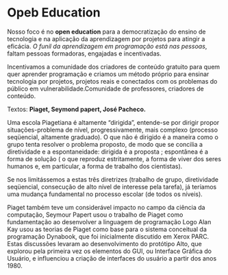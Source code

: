 # Opeb Education

Nosso foco é no **open education** para a democratização do ensino de tecnologia e na aplicação da aprendizagem por projetos para atingir a eficácia. *O funil da aprendizagem em programação está nas pessoas*, faltam pessoas formadoras, engajadas e incentivadas.

Incentivamos a comunidade dos criadores de conteúdo gratuito para quem quer aprender programação e criamos um método próprio para ensinar tecnologia por projetos, projetos reais e conectados com os problemas do público em vulnerabilidade.Comunidade de professores, criadores de conteúdo.


Textos: 
**Piaget, Seymond papert, José Pacheco.**

Uma escola Piagetiana é altamente “dirigida”, entende-se por dirigir propor situações-problema de nível, progressivamente, mais complexo (processo seqüencial, altamente graduado). O que não é dirigido é a maneira como o grupo tenta resolver o problema proposto, de modo que se concilia a diretividade e a espontaneidade: dirigida é a proposta ; espontânea é a forma de solução ( o que reproduz estritamente, a forma de viver dos seres humanos e, em particular, a forma de trabalho dos cientistas).

Se nos limitássemos a estas três diretrizes (trabalho de grupo, diretividade seqüencial, consecução de alto nível de interesse pela tarefa), já teríamos uma mudança fundamental no processo escolar (de todos os níveis).

Piaget também teve um considerável impacto no campo da ciência da computação, Seymour Papert usou o trabalho de Piaget como fundamentação ao desenvolver a linguagem de programação Logo Alan Kay usou as teorias de Piaget como base para o sistema conceitual da programação Dynabook, que foi inicialmente discutido em Xerox PARC. Estas discussões levaram ao desenvolvimento do protótipo Alto, que explorou pela primeira vez os elementos do GUI, ou Interface Gráfica do Usuário, e influenciou a criação de interfaces do usuário a partir dos anos 1980.
